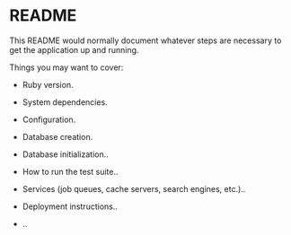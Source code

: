 # README

This README would normally document whatever steps are necessary to get the
application up and running.

Things you may want to cover:

* Ruby version.

* System dependencies.

* Configuration.

* Database creation.

* Database initialization..

* How to run the test suite..

* Services (job queues, cache servers, search engines, etc.)..

* Deployment instructions..

* ..

